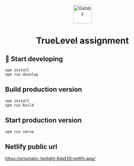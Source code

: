 <p align="center">
  <a href="https://www.gatsbyjs.com/?utm_source=starter&utm_medium=readme&utm_campaign=minimal-starter-ts">
    <img alt="Gatsby" src="https://www.gatsbyjs.com/Gatsby-Monogram.svg" width="60" />
  </a>
</p>
<h1 align="center">
  TrueLevel assignment
</h1>

## 🚀 Start developing
```shell
npm install
npm run develop
```

## Build production version
```shell
npm install
npm run build
```

## Start production version
```shell
npm run serve
```

## Netlify public url
https://prismatic-twilight-6daf29.netlify.app/

